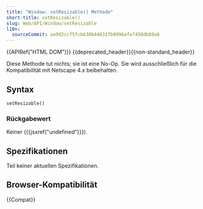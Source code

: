 ```yaml
---
title: "Window: setResizable() Methode"
short-title: setResizable()
slug: Web/API/Window/setResizable
l10n:
  sourceCommit: aa9d2ccf5fcb638b44631fb0096afe7450db69a6
---
```


{{APIRef("HTML DOM")}} {{deprecated_header}}{{non-standard_header}}

Diese Methode tut nichts; sie ist eine No-Op. Sie wird ausschließlich für die Kompatibilität mit Netscape 4.x beibehalten.

## Syntax

```js-nolint
setResizable()
```

### Rückgabewert

Keiner ({{jsxref("undefined")}}).

## Spezifikationen

Teil keiner aktuellen Spezifikationen.

## Browser-Kompatibilität

{{Compat}}
